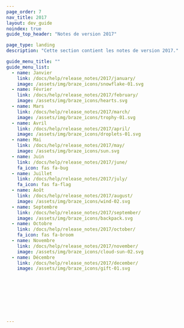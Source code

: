 ```yaml
---
page_order: 7
nav_title: 2017
layout: dev_guide
noindex: true
guide_top_header: "Notes de version 2017"

page_type: landing
description: "Cette section contient les notes de version 2017."

guide_menu_title: ""
guide_menu_list:
  - name: Janvier
    link: /docs/help/release_notes/2017/january/
    image: /assets/img/braze_icons/snowflake-01.svg
  - name: Février
    link: /docs/help/release_notes/2017/february/
    image: /assets/img/braze_icons/hearts.svg
  - name: Mars
    link: /docs/help/release_notes/2017/march/
    image: /assets/img/braze_icons/trophy-01.svg
  - name: Avril
    link: /docs/help/release_notes/2017/april/
    image: /assets/img/braze_icons/droplets-01.svg
  - name: Mai
    link: /docs/help/release_notes/2017/may/
    image: /assets/img/braze_icons/sun.svg
  - name: Juin
    link: /docs/help/release_notes/2017/june/
    fa_icon: fas fa-bug
  - name: Juillet
    link: /docs/help/release_notes/2017/july/
    fa_icon: fas fa-flag
  - name: Août
    link: /docs/help/release_notes/2017/august/
    image: /assets/img/braze_icons/wind-02.svg
  - name: Septembre
    link: /docs/help/release_notes/2017/september/
    image: /assets/img/braze_icons/backpack.svg
  - name: Octobre
    link: /docs/help/release_notes/2017/october/
    fa_icon: fas fa-broom
  - name: Novembre
    link: /docs/help/release_notes/2017/november/
    image: /assets/img/braze_icons/cloud-sun-02.svg
  - name: Décembre
    link: /docs/help/release_notes/2017/december/
    image: /assets/img/braze_icons/gift-01.svg









---
```

